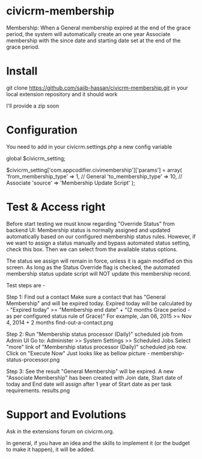 civicrm-membership
==================

Membership: When a General membership expired at the end of the grace period, the system will automatically create an one year Associate membership with the since date and starting date set at the end of the grace period.

Install
======

git clone https://github.com/sajib-hassan/civicrm-membership.git in your local extension repository and it should work

I'll provide a zip soon

Configuration
=============
You need to add in your civicrm.settings.php a new config variable

global $civicrm_setting;

$civicrm_setting['com.appcodifier.civimembership']['params'] = array(
	'from_membership_type' => 1, // General
	'to_membership_type' => 10, // Associate
	'source' => 'Membership Update Script'
);

Test & Access right
===================

Before start testing we must know regarding "Override Status" from backend UI:
Membership status is normally assigned and updated automatically based on our configured membership status rules. However, if we want to assign a status manually and bypass automated status setting, check this box. Then we can select from the available status options.

The status we assign will remain in force, unless it is again modified on this screen. As long as the Status Override flag is checked, the automated membership status update script will NOT update this membership record.

Test steps are -

Step 1: Find out a contact
Make sure a contact that has "General Membership" and will be expired today. Expired today will be calculated by - 
"Expired today" >= "Membership end date" + "(2 months Grace period - as per configured status rule of Grace)"
For example, Jan 06, 2015 >= Nov 4, 2014 + 2 months find-out-a-contact.png

Step 2: Run "Membership status processor (Daily)" scheduled job from Admin UI
Go to: Administer >> System Settings >> Scheduled Jobs
Select "more" link of "Membership status processor (Daily)" scheduled job row. Click on "Execute Now" Just looks like as bellow picture - membership-status-processor.png

Step 3: See the result
"General Membership" will be expired. A new "Associate Membership" has been created with Join date, Start date of today and End date will assign after 1 year of Start date as per task requirements. results.png

Support and Evolutions
=====================
Ask in the extensions forum on civicrm.org. 

In general, if you have an idea and the skills to implement it (or the budget to make it happen), it will be added.
